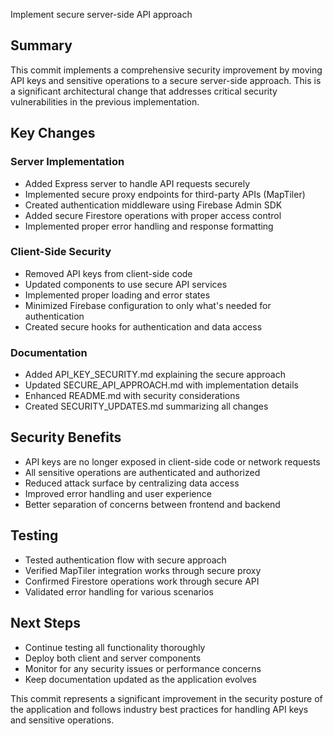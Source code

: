 Implement secure server-side API approach

## Summary
This commit implements a comprehensive security improvement by moving API keys and sensitive operations to a secure server-side approach. This is a significant architectural change that addresses critical security vulnerabilities in the previous implementation.

## Key Changes

### Server Implementation
- Added Express server to handle API requests securely
- Implemented secure proxy endpoints for third-party APIs (MapTiler)
- Created authentication middleware using Firebase Admin SDK
- Added secure Firestore operations with proper access control
- Implemented proper error handling and response formatting

### Client-Side Security
- Removed API keys from client-side code
- Updated components to use secure API services
- Implemented proper loading and error states
- Minimized Firebase configuration to only what's needed for authentication
- Created secure hooks for authentication and data access

### Documentation
- Added API_KEY_SECURITY.md explaining the secure approach
- Updated SECURE_API_APPROACH.md with implementation details
- Enhanced README.md with security considerations
- Created SECURITY_UPDATES.md summarizing all changes

## Security Benefits
- API keys are no longer exposed in client-side code or network requests
- All sensitive operations are authenticated and authorized
- Reduced attack surface by centralizing data access
- Improved error handling and user experience
- Better separation of concerns between frontend and backend

## Testing
- Tested authentication flow with secure approach
- Verified MapTiler integration works through secure proxy
- Confirmed Firestore operations work through secure API
- Validated error handling for various scenarios

## Next Steps
- Continue testing all functionality thoroughly
- Deploy both client and server components
- Monitor for any security issues or performance concerns
- Keep documentation updated as the application evolves

This commit represents a significant improvement in the security posture of the application and follows industry best practices for handling API keys and sensitive operations.
